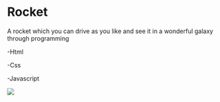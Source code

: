 # Rocket

A rocket which you can drive as you like and see it in a wonderful galaxy through programming

-Html

-Css

-Javascript

<img src="https://i.imgur.com/UIVm9MG.jpg" />
